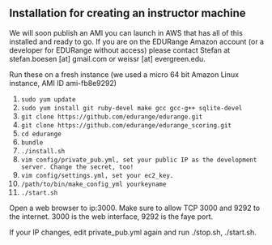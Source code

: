 
## Installation for creating an instructor machine

We will soon publish an AMI you can launch in AWS that has all of this installed and ready to go. If you are on the EDURange Amazon account (or a developer for EDURange without access) please contact Stefan at stefan.boesen [at] gmail.com or weissr [at] evergreen.edu.

Run these on a fresh instance (we used a micro 64 bit Amazon Linux instance, AMI ID ami-fb8e9292)

1. ```sudo yum update```
2. ```sudo yum install git ruby-devel make gcc gcc-g++ sqlite-devel```
3. ```git clone https://github.com/edurange/edurange.git```
4. ```git clone https://github.com/edurange/edurange_scoring.git```
5. ```cd edurange```
6. ```bundle```
7. ```./install.sh```
8. ```vim config/private_pub.yml, set your public IP as the development server. Change the secret, too!```
9. ```vim config/settings.yml, set your ec2_key.```
10. ```/path/to/bin/make_config_yml yourkeyname```
11. ```./start.sh```

Open a web browser to ip:3000. Make sure to allow TCP 3000 and 9292 to the internet. 3000 is the web interface, 9292 is the faye port.

If your IP changes, edit private_pub.yml again and run ./stop.sh, ./start.sh.

